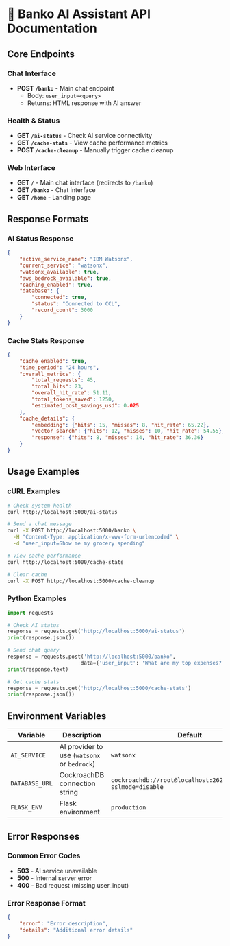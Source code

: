 # 🔗 Banko AI Assistant API Documentation

## Core Endpoints

### Chat Interface
- **POST `/banko`** - Main chat endpoint
  - Body: `user_input=<query>`
  - Returns: HTML response with AI answer

### Health & Status
- **GET `/ai-status`** - Check AI service connectivity
- **GET `/cache-stats`** - View cache performance metrics
- **POST `/cache-cleanup`** - Manually trigger cache cleanup

### Web Interface
- **GET `/`** - Main chat interface (redirects to `/banko`)
- **GET `/banko`** - Chat interface
- **GET `/home`** - Landing page

## Response Formats

### AI Status Response
```json
{
    "active_service_name": "IBM Watsonx",
    "current_service": "watsonx",
    "watsonx_available": true,
    "aws_bedrock_available": true,
    "caching_enabled": true,
    "database": {
        "connected": true,
        "status": "Connected to CCL",
        "record_count": 3000
    }
}
```

### Cache Stats Response
```json
{
    "cache_enabled": true,
    "time_period": "24 hours",
    "overall_metrics": {
        "total_requests": 45,
        "total_hits": 23,
        "overall_hit_rate": 51.11,
        "total_tokens_saved": 1250,
        "estimated_cost_savings_usd": 0.025
    },
    "cache_details": {
        "embedding": {"hits": 15, "misses": 8, "hit_rate": 65.22},
        "vector_search": {"hits": 12, "misses": 10, "hit_rate": 54.55},
        "response": {"hits": 8, "misses": 14, "hit_rate": 36.36}
    }
}
```

## Usage Examples

### cURL Examples
```bash
# Check system health
curl http://localhost:5000/ai-status

# Send a chat message
curl -X POST http://localhost:5000/banko \
  -H "Content-Type: application/x-www-form-urlencoded" \
  -d "user_input=Show me my grocery spending"

# View cache performance
curl http://localhost:5000/cache-stats

# Clear cache
curl -X POST http://localhost:5000/cache-cleanup
```

### Python Examples
```python
import requests

# Check AI status
response = requests.get('http://localhost:5000/ai-status')
print(response.json())

# Send chat query
response = requests.post('http://localhost:5000/banko', 
                        data={'user_input': 'What are my top expenses?'})
print(response.text)

# Get cache stats
response = requests.get('http://localhost:5000/cache-stats')
print(response.json())
```

## Environment Variables

| Variable | Description | Default | Required |
|----------|-------------|---------|----------|
| `AI_SERVICE` | AI provider to use (`watsonx` or `bedrock`) | `watsonx` | No |
| `DATABASE_URL` | CockroachDB connection string | `cockroachdb://root@localhost:26257/defaultdb?sslmode=disable` | No |
| `FLASK_ENV` | Flask environment | `production` | No |

## Error Responses

### Common Error Codes
- **503** - AI service unavailable
- **500** - Internal server error
- **400** - Bad request (missing user_input)

### Error Response Format
```json
{
    "error": "Error description",
    "details": "Additional error details"
}
```
